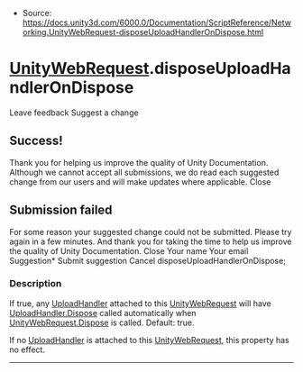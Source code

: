 * Source: https://docs.unity3d.com/6000.0/Documentation/ScriptReference/Networking.UnityWebRequest-disposeUploadHandlerOnDispose.html

#  [UnityWebRequest](https://docs.unity3d.com/6000.0/Documentation/ScriptReference/Networking.UnityWebRequest.html).disposeUploadHandlerOnDispose
Leave feedback
Suggest a change
## Success!
Thank you for helping us improve the quality of Unity Documentation. Although we cannot accept all submissions, we do read each suggested change from our users and will make updates where applicable.
Close
## Submission failed
For some reason your suggested change could not be submitted. Please <a>try again</a> in a few minutes. And thank you for taking the time to help us improve the quality of Unity Documentation.
Close
Your name Your email Suggestion* Submit suggestion
Cancel
disposeUploadHandlerOnDispose; 
### Description
If true, any [UploadHandler](https://docs.unity3d.com/6000.0/Documentation/ScriptReference/Networking.UploadHandler.html) attached to this [UnityWebRequest](https://docs.unity3d.com/6000.0/Documentation/ScriptReference/Networking.UnityWebRequest.html) will have [UploadHandler.Dispose](https://docs.unity3d.com/6000.0/Documentation/ScriptReference/Networking.UploadHandler.Dispose.html) called automatically when [UnityWebRequest.Dispose](https://docs.unity3d.com/6000.0/Documentation/ScriptReference/Networking.UnityWebRequest.Dispose.html) is called.
Default: true.  
  
If no [UploadHandler](https://docs.unity3d.com/6000.0/Documentation/ScriptReference/Networking.UploadHandler.html) is attached to this [UnityWebRequest](https://docs.unity3d.com/6000.0/Documentation/ScriptReference/Networking.UnityWebRequest.html), this property has no effect.
* * *
